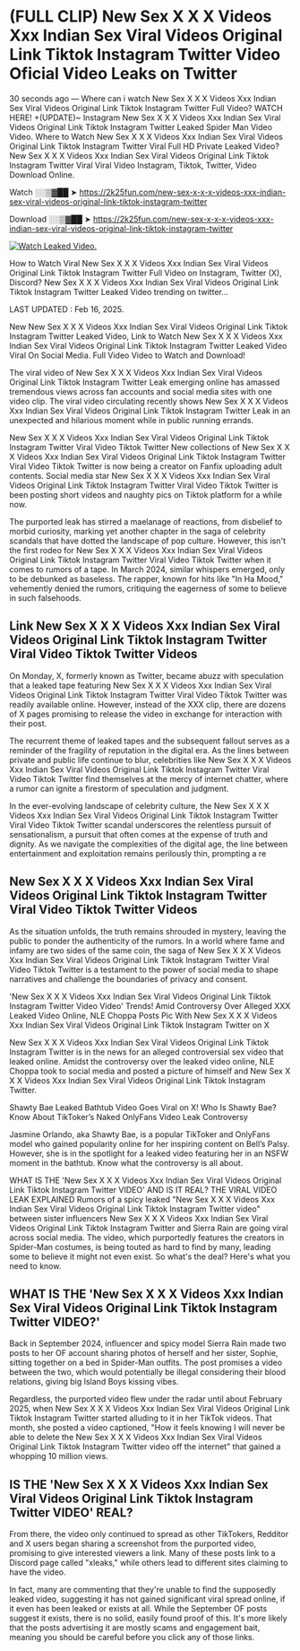 # (FULL CLIP) New Sex X X X Videos Xxx Indian Sex Viral Videos Original Link Tiktok Instagram Twitter Video Oficial Video Leaks on Twitter

30 seconds ago — Where can i watch New Sex X X X Videos Xxx Indian Sex Viral Videos Original Link Tiktok Instagram Twitter Full Video? WATCH HERE! +(UPDATE)~ Instagram New Sex X X X Videos Xxx Indian Sex Viral Videos Original Link Tiktok Instagram Twitter Leaked Spider Man Video Video. Where to Watch New Sex X X X Videos Xxx Indian Sex Viral Videos Original Link Tiktok Instagram Twitter Viral Full HD Private Leaked Video? New Sex X X X Videos Xxx Indian Sex Viral Videos Original Link Tiktok Instagram Twitter Viral Viral Video Instagram, Tiktok, Twitter, Video Download Online.

Watch ░░▒▓██ ➤ https://2k25fun.com/new-sex-x-x-x-videos-xxx-indian-sex-viral-videos-original-link-tiktok-instagram-twitter

Download ░░▒▓██ ➤ https://2k25fun.com/new-sex-x-x-x-videos-xxx-indian-sex-viral-videos-original-link-tiktok-instagram-twitter

[![Watch Leaked Video.](https://miro.medium.com/v2/resize:fit:828/format:webp/1*cilzJN44JGOrTw9NJCrNHA.gif "Watch Leaked Video")](https://2k25fun.com/new-sex-x-x-x-videos-xxx-indian-sex-viral-videos-original-link-tiktok-instagram-twitter)

How to Watch Viral New Sex X X X Videos Xxx Indian Sex Viral Videos Original Link Tiktok Instagram Twitter Full Video on Instagram, Twitter (X), Discord? New Sex X X X Videos Xxx Indian Sex Viral Videos Original Link Tiktok Instagram Twitter Leaked Video trending on twitter...

LAST UPDATED : Feb 16, 2025.

New New Sex X X X Videos Xxx Indian Sex Viral Videos Original Link Tiktok Instagram Twitter Leaked Video, Link to Watch New Sex X X X Videos Xxx Indian Sex Viral Videos Original Link Tiktok Instagram Twitter Leaked Video Viral On Social Media. Full Video Video to Watch and Download!

The viral video of New Sex X X X Videos Xxx Indian Sex Viral Videos Original Link Tiktok Instagram Twitter Leak emerging online has amassed tremendous views across fan accounts and social media sites with one video clip. The viral video circulating recently shows New Sex X X X Videos Xxx Indian Sex Viral Videos Original Link Tiktok Instagram Twitter Leak in an unexpected and hilarious moment while in public running errands.

New Sex X X X Videos Xxx Indian Sex Viral Videos Original Link Tiktok Instagram Twitter Viral Video Tiktok Twitter New collections of New Sex X X X Videos Xxx Indian Sex Viral Videos Original Link Tiktok Instagram Twitter Viral Video Tiktok Twitter is now being a creator on Fanfix uploading adult contents. Social media star New Sex X X X Videos Xxx Indian Sex Viral Videos Original Link Tiktok Instagram Twitter Viral Video Tiktok Twitter is been posting short videos and naughty pics on Tiktok platform for a while now.

The purported leak has stirred a maelanage of reactions, from disbelief to morbid curiosity, marking yet another chapter in the saga of celebrity scandals that have dotted the landscape of pop culture. However, this isn't the first rodeo for New Sex X X X Videos Xxx Indian Sex Viral Videos Original Link Tiktok Instagram Twitter Viral Video Tiktok Twitter when it comes to rumors of a tape. In March 2024, similar whispers emerged, only to be debunked as baseless. The rapper, known for hits like "In Ha Mood," vehemently denied the rumors, critiquing the eagerness of some to believe in such falsehoods.

## Link New Sex X X X Videos Xxx Indian Sex Viral Videos Original Link Tiktok Instagram Twitter Viral Video Tiktok Twitter Videos

On Monday, X, formerly known as Twitter, became abuzz with speculation that a leaked tape featuring New Sex X X X Videos Xxx Indian Sex Viral Videos Original Link Tiktok Instagram Twitter Viral Video Tiktok Twitter was readily available online. However, instead of the XXX clip, there are dozens of X pages promising to release the video in exchange for interaction with their post.

The recurrent theme of leaked tapes and the subsequent fallout serves as a reminder of the fragility of reputation in the digital era. As the lines between private and public life continue to blur, celebrities like New Sex X X X Videos Xxx Indian Sex Viral Videos Original Link Tiktok Instagram Twitter Viral Video Tiktok Twitter find themselves at the mercy of internet chatter, where a rumor can ignite a firestorm of speculation and judgment.

In the ever-evolving landscape of celebrity culture, the New Sex X X X Videos Xxx Indian Sex Viral Videos Original Link Tiktok Instagram Twitter Viral Video Tiktok Twitter scandal underscores the relentless pursuit of sensationalism, a pursuit that often comes at the expense of truth and dignity. As we navigate the complexities of the digital age, the line between entertainment and exploitation remains perilously thin, prompting a re

##  New Sex X X X Videos Xxx Indian Sex Viral Videos Original Link Tiktok Instagram Twitter Viral Video Tiktok Twitter Videos

As the situation unfolds, the truth remains shrouded in mystery, leaving the public to ponder the authenticity of the rumors. In a world where fame and infamy are two sides of the same coin, the saga of New Sex X X X Videos Xxx Indian Sex Viral Videos Original Link Tiktok Instagram Twitter Viral Video Tiktok Twitter is a testament to the power of social media to shape narratives and challenge the boundaries of privacy and consent.

'New Sex X X X Videos Xxx Indian Sex Viral Videos Original Link Tiktok Instagram Twitter Video Video' Trends! Amid Controversy Over Alleged XXX Leaked Video Online, NLE Choppa Posts Pic With New Sex X X X Videos Xxx Indian Sex Viral Videos Original Link Tiktok Instagram Twitter on X

New Sex X X X Videos Xxx Indian Sex Viral Videos Original Link Tiktok Instagram Twitter is in the news for an alleged controversial sex video that leaked online. Amidst the controversy over the leaked video online, NLE Choppa took to social media and posted a picture of himself and New Sex X X X Videos Xxx Indian Sex Viral Videos Original Link Tiktok Instagram Twitter.

Shawty Bae Leaked Bathtub Video Goes Viral on X! Who Is Shawty Bae? Know About TikToker’s Naked OnlyFans Video Leak Controversy

Jasmine Orlando, aka Shawty Bae, is a popular TikToker and OnlyFans model who gained popularity online for her inspiring content on Bell’s Palsy. However, she is in the spotlight for a leaked video featuring her in an NSFW moment in the bathtub. Know what the controversy is all about.

WHAT IS THE 'New Sex X X X Videos Xxx Indian Sex Viral Videos Original Link Tiktok Instagram Twitter VIDEO' AND IS IT REAL? THE VIRAL VIDEO LEAK EXPLAINED Rumors of a spicy leaked "New Sex X X X Videos Xxx Indian Sex Viral Videos Original Link Tiktok Instagram Twitter video" between sister influencers New Sex X X X Videos Xxx Indian Sex Viral Videos Original Link Tiktok Instagram Twitter and Sierra Rain are going viral across social media. The video, which purportedly features the creators in Spider-Man costumes, is being touted as hard to find by many, leading some to believe it might not even exist. So what's the deal? Here's what you need to know.

## WHAT IS THE 'New Sex X X X Videos Xxx Indian Sex Viral Videos Original Link Tiktok Instagram Twitter VIDEO?'

Back in September 2024, influencer and spicy model Sierra Rain made two posts to her OF account sharing photos of herself and her sister, Sophie, sitting together on a bed in Spider-Man outfits. The post promises a video between the two, which would potentially be illegal considering their blood relations, giving big Island Boys kissing vibes.

Regardless, the purported video flew under the radar until about February 2025, when New Sex X X X Videos Xxx Indian Sex Viral Videos Original Link Tiktok Instagram Twitter started alluding to it in her TikTok videos. That month, she posted a video captioned, "How it feels knowing I will never be able to delete the New Sex X X X Videos Xxx Indian Sex Viral Videos Original Link Tiktok Instagram Twitter video off the internet" that gained a whopping 10 million views.

## IS THE 'New Sex X X X Videos Xxx Indian Sex Viral Videos Original Link Tiktok Instagram Twitter VIDEO' REAL?

From there, the video only continued to spread as other TikTokers, Redditor and X users began sharing a screenshot from the purported video, promising to give interested viewers a link. Many of these posts link to a Discord page called "xleaks," while others lead to different sites claiming to have the video.

In fact, many are commenting that they're unable to find the supposedly leaked video, suggesting it has not gained significant viral spread online, if it even has been leaked or exists at all. While the September OF posts suggest it exists, there is no solid, easily found proof of this. It's more likely that the posts advertising it are mostly scams and engagement bait, meaning you should be careful before you click any of those links.